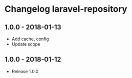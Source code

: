 # Changelog laravel-repository

## 1.0.0 - 2018-01-13

- Add cache, config
- Update scope

## 1.0.0 - 2018-01-12

- Release 1.0.0
